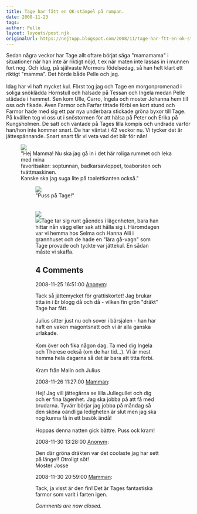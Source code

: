 ```yaml
---
title: Tage har fått en OK-stämpel på rumpan.
date: 2008-11-23
tags: 	
author: Pelle
layout: layouts/post.njk
originalUrl: https://nejtupp.blogspot.com/2008/11/tage-har-ftt-en-ok-stmpel-p-rumpan.html
---
```


Sedan några veckor har Tage allt oftare börjat säga "mamamama" i situationer när han inte är riktigt nöjd, t ex när maten inte lassas in i munnen fort nog. Och idag, på självaste Mormors födelsedag, så han helt klart ett riktigt "mamma". Det hörde både Pelle och jag.<br><br>Idag har vi haft mycket kul. Först tog jag och Tage en morgonpromenad i soliga snöklädda Hornstull och hälsade på Tessan och Ingela medan Pelle städade i hemmet. Sen kom Ulle, Carro, Ingela och moster Johanna hem till oss och fikade. Även Farmor och Farfar tittade förbi en kort stund och Farmor hade med sig ett par nya underbara stickade gröna byxor till Tage. På kvällen tog vi oss ut i snöstormen för att hälsa på Peter och Erika på Kungsholmen. De satt och väntade på Tages lilla kompis och undrade varför han/hon inte kommer snart. De har väntat i 42 veckor nu. Vi tycker det är jättespännande. Snart snart får vi veta vad det blir för nån!<br>

<figure>
	<img src="../../../../img/Nov+2008+069.jpg">
	<figcaption>"Hej Mamma! Nu ska jag gå in i det här roliga rummet och leka med mina<br>favoritsaker: soptunnan, badkarsavloppet, toaborsten och tvättmaskinen.<br>Kanske ska jag suga lite på toalettkanten också."</span> </span></div>

<figure>
	<img src="../../../../img/Nov+2008+077.jpg">
	<figcaption>"Puss på Tage!"<br><br><br></span></span></div><img src="../../../../img/Nov+2008+058.jpg"><br><img src="../../../../img/Nov+2008+083.jpg">Tage tar sig runt gåendes i lägenheten, bara han hittar nån vägg eller sak att hålla sig i. Häromdagen var vi hemma hos Selma och Hanna Aili i grannhuset och de hade en "lära gå-vagn" som Tage provade och tyckte var jättekul. En sådan måste vi skaffa.

<div class="comments">
	<div class="comments-header"><h2>4 Comments</h2></div>
	<div class="comments-body">
			<div class="comment" id="comment-2305874897236147311">
				<p class="comment-header">
					<date datetime="2008-11-25T16:51:00.000+01:00">2008-11-25 16:51:00</date> 
					<a href="undefined" rel="nofollow">Anonym</a>:
				</p>
				<div class="comment-content"><p>Tack så jättemycket för grattiskortet! Jag brukar titta in i Er blogg då och då - vilken fin grön "dräkt" Tage har fått.<BR/><BR/>Julius sitter just nu och sover i bärsjalen - han har haft en vaken magontsnatt och vi är alla ganska urlakade. <BR/><BR/>Kom över och fika någon dag. Ta med dig Ingela och Therese också (om de har tid...). Vi är mest hemma hela dagarna så det är bara att titta förbi. <BR/><BR/>Kram från Malin och Julius</p></div>
				<div class="comment-footer"></div>
			</div>
			<div class="comment" id="comment-2006975040345048527">
				<p class="comment-header">
					<date datetime="2008-11-26T11:27:00.000+01:00">2008-11-26 11:27:00</date> 
					<a href="https://www.blogger.com/profile/15863123892860534613" rel="nofollow">Mamman</a>:
				</p>
				<div class="comment-content"><p>Hej! Jag vill jättegärna se lilla Jullegullet och dig och er fina lägenhet. Jag ska jobba på att få med brudarna. Tyvärr börjar jag jobba på måndag så den sköna oändliga ledigheten är slut men jag ska nog kunna få in ett besök ändå! <BR/><BR/>Hoppas denna natten gick bättre. Puss ock kram!</p></div>
				<div class="comment-footer"></div>
			</div>
			<div class="comment" id="comment-4104989638296595227">
				<p class="comment-header">
					<date datetime="2008-11-30T13:28:00.000+01:00">2008-11-30 13:28:00</date> 
					<a href="undefined" rel="nofollow">Anonym</a>:
				</p>
				<div class="comment-content"><p>Den där gröna dräkten var det coolaste jag har sett på länge!! Otroligt söt!<BR/>Moster Josse</p></div>
				<div class="comment-footer"></div>
			</div>
			<div class="comment" id="comment-1404157091332712820">
				<p class="comment-header">
					<date datetime="2008-11-30T20:59:00.000+01:00">2008-11-30 20:59:00</date> 
					<a href="https://www.blogger.com/profile/15863123892860534613" rel="nofollow">Mamman</a>:
				</p>
				<div class="comment-content"><p>Tack, ja visst är den fin! Det är Tages fantastiska farmor som varit i farten igen.</p></div>
				<div class="comment-footer"></div>
			</div></div>
	<p class="comments-footer"><em>Comments are now closed.</em></p>
</div>